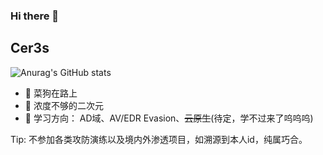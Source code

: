 ### Hi there 👋
## Cer3s


![Anurag's GitHub stats](https://github-readme-stats.vercel.app/api?username=Cer3s-k&hide=stars&show_icons=true&theme=cobalt)

- 💬 菜狗在路上
- 🔭 浓度不够的二次元
- 🌱 学习方向： AD域、AV/EDR Evasion、~~云原生~~(待定，学不过来了呜呜呜)

<!--
![Top Langs](https://github-readme-stats.vercel.app/api/top-langs/?username=Cer3s-k&layout=compact&theme=tokyonight)
-->

Tip: 不参加各类攻防演练以及境内外渗透项目，如溯源到本人id，纯属巧合。


<!--
**Cer3s-k/Cer3s-k** is a ✨ _special_ ✨ repository because its `README.md` (this file) appears on your GitHub profile.

Here are some ideas to get you started:

- 🔭 I’m currently working on ...
- 🌱 I’m currently learning ...
- 👯 I’m looking to collaborate on ...
- 🤔 I’m looking for help with ...
- 💬 Ask me about ...
- 📫 How to reach me: ...
- 😄 Pronouns: ...
- ⚡ Fun fact: ...
-->
